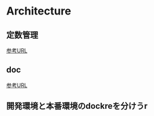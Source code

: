 # Architecture


## 定数管理

[参考URL](https://qiita.com/sazumy/items/8d3b06d0d42af114a383)

## doc

[参考URL](https://ihatov08.github.io/mercari-clonse-assets/)

## 開発環境と本番環境のdockreを分けうr